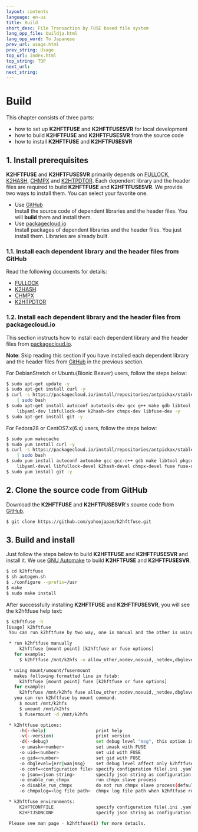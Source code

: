 ```yaml
---
layout: contents
language: en-us
title: Build
short_desc: File Transaction by FUSE based file system
lang_opp_file: buildja.html
lang_opp_word: To Japanese
prev_url: usage.html
prev_string: Usage
top_url: index.html
top_string: TOP
next_url: 
next_string: 
---
```

# Build

This chapter consists of three parts:

* how to set up **K2HFTFUSE** and **K2HFTFUSESVR** for local development
* how to build **K2HFTFUSE** and **K2HFTFUSESVR** from the source code
* how to install **K2HFTFUSE** and **K2HFTFUSESVR**

## 1. Install prerequisites

**K2HFTFUSE** and **K2HFTFUSESVR** primarily depends on  [FULLOCK](https://fullock.antpick.ax/index.html), [K2HASH](https://k2hash.antpick.ax/index.html), [CHMPX](https://chmpx.antpick.ax/index.html) and [K2HTPDTOR](https://k2hthdtor.antpick.ax/index.html). Each dependent library and the header files are required to build **K2HFTFUSE** and **K2HFTFUSESVR**. We provide two ways to install them. You can select your favorite one.

* Use [GitHub](https://github.com/yahoojapan/)  
  Install the source code of dependent libraries and the header files. You will **build** them and install them.
* Use [packagecloud.io](https://packagecloud.io/antpickax/stable/)  
  Install packages of dependent libraries and the header files. You just install them. Libraries are already built.

### 1.1. Install each dependent library and the header files from GitHub

Read the following documents for details:  
* [FULLOCK](https://fullock.antpick.ax/build.html)
* [K2HASH](https://k2hash.antpick.ax/build.html)  
* [CHMPX](https://chmpx.antpick.ax/build.html)  
* [K2HTPDTOR](https://k2htpdtor.antpick.ax/build.html)  

### 1.2. Install each dependent library and the header files from packagecloud.io

This section instructs how to install each dependent library and the header files from [packagecloud.io](https://packagecloud.io/antpickax/stable/). 

**Note**: Skip reading this section if you have installed each dependent library and the header files from [GitHub](https://github.com/yahoojapan) in the previous section.

For DebianStretch or Ubuntu(Bionic Beaver) users, follow the steps below:
```bash
$ sudo apt-get update -y
$ sudo apt-get install curl -y
$ curl -s https://packagecloud.io/install/repositories/antpickax/stable/script.deb.sh \
    | sudo bash
$ sudo apt-get install autoconf autotools-dev gcc g++ make gdb libtool pkg-config \
    libyaml-dev libfullock-dev k2hash-dev chmpx-dev libfuse-dev -y
$ sudo apt-get install git -y
```

For Fedora28 or CentOS7.x(6.x) users, follow the steps below:
```bash
$ sudo yum makecache
$ sudo yum install curl -y
$ curl -s https://packagecloud.io/install/repositories/antpickax/stable/script.rpm.sh \
    | sudo bash
$ sudo yum install autoconf automake gcc gcc-c++ gdb make libtool pkgconfig \
    libyaml-devel libfullock-devel k2hash-devel chmpx-devel fuse fuse-devel -y
$ sudo yum install git -y
```

## 2. Clone the source code from GitHub

Download the **K2HFTFUSE** and **K2HFTFUSESVR**'s source code from [GitHub](https://github.com/yahoojapan/k2hftfuse).
```bash
$ git clone https://github.com/yahoojapan/k2hftfuse.git
```

## 3. Build and install

Just follow the steps below to build **K2HFTFUSE** and **K2HFTFUSESVR** and install it. We use [GNU Automake](https://wwwv.gnu.org/software/automake/) to build **K2HFTFUSE** and **K2HFTFUSESVR**.

```bash
$ cd k2hftfuse
$ sh autogen.sh
$ ./configure --prefix=/usr
$ make
$ sudo make install
```

After successfully installing **K2HFTFUSE** and **K2HFTFUSESVR**, you will see the k2hftfuse help text:
```bash
$ k2hftfuse -h
[Usage] k2hftfuse
 You can run k2hftfuse by two way, one is manual and the other is using mount command.

 * run k2hftfuse manually
     k2hftfuse [mount point] [k2hftfuse or fuse options]
   for example:
     $ k2hftfuse /mnt/k2hfs -o allow_other,nodev,nosuid,_netdev,dbglevel=err,conf=/etc/k2hftfuse.conf -f -d &

 * using mount/umount/fusermount
   makes following formatted line in fstab:
     k2hftfuse [mount point] fuse [k2hftfuse or fuse options]
   for example:
     k2hftfuse /mnt/k2hfs fuse allow_other,nodev,nosuid,_netdev,dbglevel=err,conf=/etc/k2hftfuse.conf 0 0
   you can run k2hftfuse by mount command.
     $ mount /mnt/k2hfs
     $ umount /mnt/k2hfs
     $ fusermount -d /mnt/k2hfs

 * k2hftfuse options:
     -h(--help)                   print help
     -v(--version)                print version
     -d(--debug)                  set debug level "msg", this option is common with FUSE
     -o umask=<number>            set umask with FUSE
     -o uid=<number>              set uid with FUSE
     -o gid=<number>              set gid with FUSE
     -o dbglevel={err|wan|msg}    set debug level affect only k2hftfuse
     -o conf=<configuration file> specify configuration file(.ini .yaml .json) for k2hftfuse and all sub system
     -o json=<json string>        specify json string as configuration for k2hftfuse and all sub system
     -o enable_run_chmpx          run chmpx slave process
     -o disable_run_chmpx         do not run chmpx slave process(default)
     -o chmpxlog=<log file path>  chmpx log file path when k2hftfuse run chmpx

 * k2hftfuse environments:
     K2HFTCONFFILE                specify configuration file(.ini .yaml .json) instead of conf option.
     K2HFTJSONCONF                specify json string as configuration instead of json option.

 Please see man page - k2hftfuse(1) for more details.
 ```
